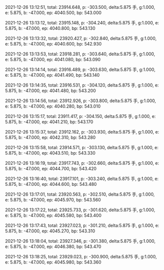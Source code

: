 2021-12-26 13:12:51, total: 23914.648, p: -303.500, delta:5.875 手, g:1.000, e: 5.875, b: -47.000, ep: 4040.500, bp: 543.000

2021-12-26 13:13:12, total: 23915.148, p: -304.240, delta:5.875 手, g:1.000, e: 5.875, b: -47.000, ep: 4040.800, bp: 543.130

2021-12-26 13:13:32, total: 23920.427, p: -302.840, delta:5.875 手, g:1.000, e: 5.875, b: -47.000, ep: 4040.600, bp: 542.930

2021-12-26 13:13:53, total: 23918.281, p: -303.640, delta:5.875 手, g:1.000, e: 5.875, b: -47.000, ep: 4041.080, bp: 543.090

2021-12-26 13:14:14, total: 23916.489, p: -303.630, delta:5.875 手, g:1.000, e: 5.875, b: -47.000, ep: 4041.490, bp: 543.140

2021-12-26 13:14:35, total: 23916.531, p: -304.120, delta:5.875 手, g:1.000, e: 5.875, b: -47.000, ep: 4041.480, bp: 543.200

2021-12-26 13:14:56, total: 23912.926, p: -303.800, delta:5.875 手, g:1.000, e: 5.875, b: -47.000, ep: 4040.280, bp: 543.010

2021-12-26 13:15:17, total: 23911.417, p: -304.150, delta:5.875 手, g:1.000, e: 5.875, b: -47.000, ep: 4041.210, bp: 543.170

2021-12-26 13:15:37, total: 23912.162, p: -303.930, delta:5.875 手, g:1.000, e: 5.875, b: -47.000, ep: 4042.310, bp: 543.280

2021-12-26 13:15:58, total: 23914.571, p: -303.130, delta:5.875 手, g:1.000, e: 5.875, b: -47.000, ep: 4043.510, bp: 543.330

2021-12-26 13:16:19, total: 23917.743, p: -302.660, delta:5.875 手, g:1.000, e: 5.875, b: -47.000, ep: 4044.700, bp: 543.420

2021-12-26 13:16:40, total: 23917.101, p: -303.240, delta:5.875 手, g:1.000, e: 5.875, b: -47.000, ep: 4044.600, bp: 543.480

2021-12-26 13:17:01, total: 23920.563, p: -302.510, delta:5.875 手, g:1.000, e: 5.875, b: -47.000, ep: 4045.970, bp: 543.560

2021-12-26 13:17:22, total: 23925.733, p: -301.620, delta:5.875 手, g:1.000, e: 5.875, b: -47.000, ep: 4045.580, bp: 543.400

2021-12-26 13:17:43, total: 23927.023, p: -301.210, delta:5.875 手, g:1.000, e: 5.875, b: -47.000, ep: 4045.270, bp: 543.310

2021-12-26 13:18:04, total: 23927.346, p: -301.380, delta:5.875 手, g:1.000, e: 5.875, b: -47.000, ep: 4046.380, bp: 543.470

2021-12-26 13:18:25, total: 23929.023, p: -300.900, delta:5.875 手, g:1.000, e: 5.875, b: -47.000, ep: 4045.980, bp: 543.360